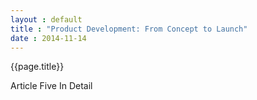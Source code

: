 ```yaml
---
layout : default
title : "Product Development: From Concept to Launch"
date : 2014-11-14
---
```



<h>{{page.title}}</h>

Article Five In Detail
